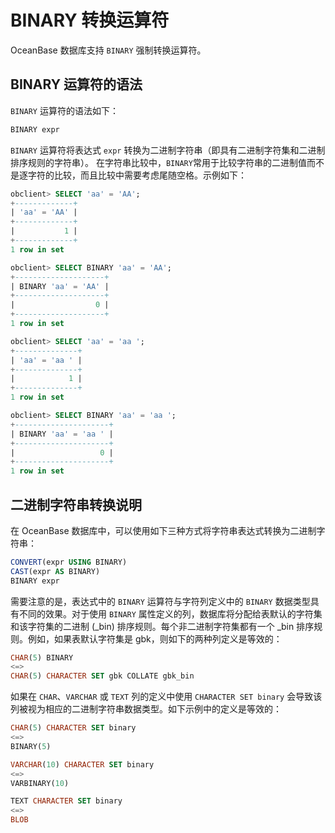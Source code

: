 BINARY 转换运算符 
=================================

OceanBase 数据库支持 `BINARY` 强制转换运算符。

BINARY 运算符的语法 
----------------------------------

`BINARY` 运算符的语法如下：

```sql
BINARY expr
```


`BINARY` 运算符将表达式 `expr` 转换为二进制字符串（即具有二进制字符集和二进制排序规则的字符串）。
在字符串比较中，`BINARY`常用于比较字符串的二进制值而不是逐字符的比较，而且比较中需要考虑尾随空格。示例如下：

```sql
obclient> SELECT 'aa' = 'AA';
+-------------+
| 'aa' = 'AA' |
+-------------+
|           1 |
+-------------+
1 row in set 

obclient> SELECT BINARY 'aa' = 'AA';
+--------------------+
| BINARY 'aa' = 'AA' |
+--------------------+
|                  0 |
+--------------------+
1 row in set 

obclient> SELECT 'aa' = 'aa ';
+--------------+
| 'aa' = 'aa ' |
+--------------+
|            1 |
+--------------+
1 row in set 

obclient> SELECT BINARY 'aa' = 'aa ';
+---------------------+
| BINARY 'aa' = 'aa ' |
+---------------------+
|                   0 |
+---------------------+
1 row in set
```



二进制字符串转换说明 
-------------------------------

在 OceanBase 数据库中，可以使用如下三种方式将字符串表达式转换为二进制字符串：

```sql
CONVERT(expr USING BINARY)
CAST(expr AS BINARY)
BINARY expr
```



需要注意的是，表达式中的 `BINARY` 运算符与字符列定义中的 `BINARY` 数据类型具有不同的效果。对于使用 `BINARY` 属性定义的列，数据库将分配给表默认的字符集和该字符集的二进制 (_bin) 排序规则。每个非二进制字符集都有一个 _bin 排序规则。例如，如果表默认字符集是 gbk，则如下的两种列定义是等效的：

```sql
CHAR(5) BINARY
<=>
CHAR(5) CHARACTER SET gbk COLLATE gbk_bin
```



如果在 `CHAR`、`VARCHAR` 或 `TEXT` 列的定义中使用 `CHARACTER SET binary` 会导致该列被视为相应的二进制字符串数据类型。如下示例中的定义是等效的：

```sql
CHAR(5) CHARACTER SET binary
<=>
BINARY(5)

VARCHAR(10) CHARACTER SET binary
<=>
VARBINARY(10)

TEXT CHARACTER SET binary
<=>
BLOB
```




